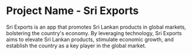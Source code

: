 # Project Name - Sri Exports

Sri Exports is an app that promotes Sri Lankan products in global markets, bolstering the country's economy. By leveraging technology, Sri Exports aims to elevate Sri Lankan products, stimulate economic growth, and establish the country as a key player in the global market.
